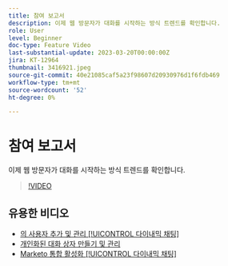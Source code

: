 ```yaml
---
title: 참여 보고서
description: 이제 웹 방문자가 대화를 시작하는 방식 트렌드를 확인합니다.
role: User
level: Beginner
doc-type: Feature Video
last-substantial-update: 2023-03-20T00:00:00Z
jira: KT-12964
thumbnail: 3416921.jpeg
source-git-commit: 40e21085caf5a23f98607d20930976d1f6fdb469
workflow-type: tm+mt
source-wordcount: '52'
ht-degree: 0%

---
```



# 참여 보고서

이제 웹 방문자가 대화를 시작하는 방식 트렌드를 확인합니다.

>[!VIDEO](https://video.tv.adobe.com/v/3416921/?quality=12&learn=on)

## 유용한 비디오

* [의 사용자 추가 및 관리 [!UICONTROL 다이내믹 채팅] ](user-management.md)
* [개인화된 대화 상자 만들기 및 관리](dialogue-management.md)
* [Marketo 통합 활성화 [!UICONTROL 다이내믹 채팅] ](marketo-integration.md)
